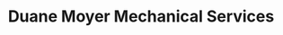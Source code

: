 ---
title: "Duane Moyer Mechanical Services"
url: /gilbertsville/duane-moyer-mechanical-services/
shop: car repair
---